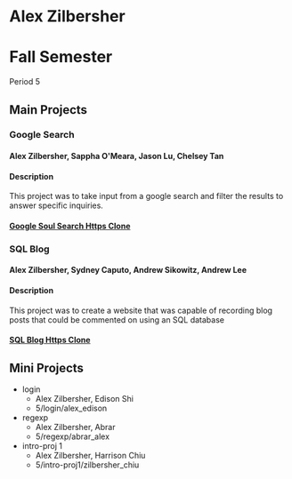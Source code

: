 # Alex Zilbersher
# Fall Semester
Period 5
## Main Projects
### Google Search
#### Alex Zilbersher, Sappha O'Meara, Jason Lu, Chelsey Tan
#### Description
This project was to take input from a google search and filter the results to answer specific inquiries. 
#### [Google Soul Search Https Clone](https://github.com/sapphacs13/GoogleSoulSearch.git)
### SQL Blog
#### Alex Zilbersher, Sydney Caputo, Andrew Sikowitz, Andrew Lee
#### Description
This project was to create a website that was capable of recording blog posts that could be commented on using an SQL database
#### [SQL Blog Https Clone](https://github.com/Zilby/SQL-Blog.git)
## Mini Projects
* login  
  * Alex Zilbersher, Edison Shi
  * 5/login/alex_edison
* regexp
  * Alex Zilbersher, Abrar
  * 5/regexp/abrar_alex
* intro-proj 1
  * Alex Zilbersher, Harrison Chiu
  * 5/intro-proj1/zilbersher_chiu
